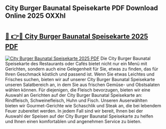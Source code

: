 ## City Burger Baunatal Speisekarte PDF Download Online 2025 OXXhI

# <h2><a href="http://gc9nmc.nevu.top/?p=City+Burger+Baunatal+Speisekarte">🔗 👉🔴 City Burger Baunatal Speisekarte 2025 PDF</a></h2>

[![City Burger Baunatal Speisekarte 2025 PDF](https://i.imgur.com/dBaPXMq.png)](http://gc9nmc.nevu.top/?p=City+Burger+Baunatal+Speisekarte)
Die City Burger Baunatal Speisekarte des Restaurants oder Cafés bietet nicht nur ein Menü mit Gerichten, sondern auch eine Gelegenheit für Sie, etwas zu finden, das für Ihren Geschmack köstlich und passend ist. Wenn Sie etwas Leichtes und Frisches suchen, bieten wir auf unserer City Burger Baunatal Speisekarte unseren Salatbereich an, in dem Sie aus frischen Gemüse- und Obstsalaten wählen können. Für diejenigen, die Fleisch bevorzugen, bieten wir eine Auswahl an Gerichten auf der City Burger Baunatal Speisekarte an: Rindfleisch, Schweinefleisch, Huhn und Fisch. Unseren Auserwählten bieten wir Gourmet-Gerichte wie Schaschlik und Steak an, die bei lebendem Feuer zubereitet werden. In jedem Fall sind wir bereit, Ihnen bei der Auswahl der Speisen auf der City Burger Baunatal Speisekarte zu helfen und Ihnen einen komfortablen und angenehmen Service zu bieten.
